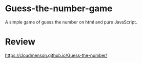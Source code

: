# Guess-the-number-game

A simple game of guess the number on html and pure JavaScript.

# Review

https://cloudmenson.github.io/Guess-the-number/
